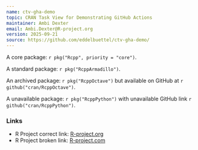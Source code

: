 ```yaml
---
name: ctv-gha-demo
topic: CRAN Task View for Demonstrating GitHub Actions
maintainer: Ambi Dexter
email: Ambi.Dexter@R-project.org
version: 2025-09-21
source: https://github.com/eddelbuettel/ctv-gha-demo/
---
```


A core package: `r pkg("Rcpp", priority = "core")`.

A standard package: `r pkg("RcppArmadillo")`.

An archived package: `r pkg("RcppOctave")` but available on GitHub at `r github("cran/RcppOctave")`.

A unavailable package: `r pkg("RcppPython")` with unavailable GitHub link `r github("cran/RcppPython")`.


### Links
- R Project correct link: [R-project.org](https://www.R-project.org/)
- R Project broken link: [R-project.com](https://www.R-project.com/)
